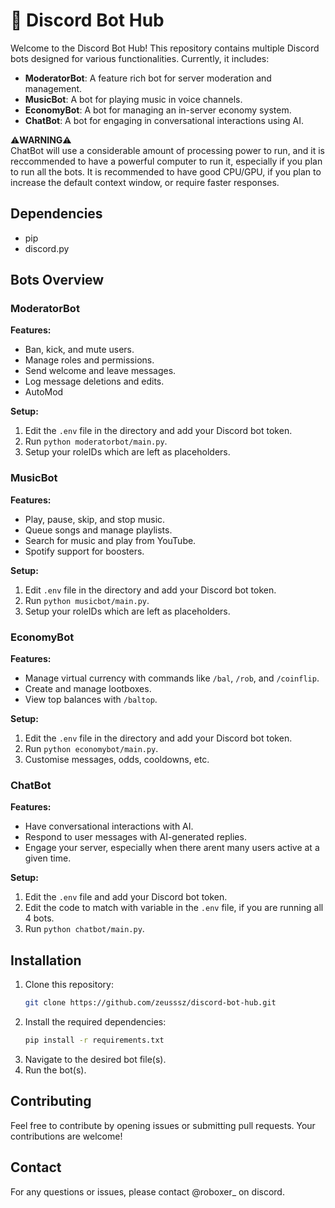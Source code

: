 # 🤖 Discord Bot Hub

Welcome to the Discord Bot Hub! This repository contains multiple Discord bots designed for various functionalities. Currently, it includes:

- **ModeratorBot**: A feature rich bot for server moderation and management.
- **MusicBot**: A bot for playing music in voice channels.
- **EconomyBot**: A bot for managing an in-server economy system.
- **ChatBot**: A bot for engaging in conversational interactions using AI.

⚠️**WARNING**⚠️
<br>
ChatBot will use a considerable amount of processing power to run, and it is reccommended to have a powerful computer to run it, especially if you plan to run all the bots.
It is recommended to have good CPU/GPU, if you plan to increase the default context window, or require faster responses.

## Dependencies 
- pip
- discord.py

## Bots Overview

### ModeratorBot

**Features:**
- Ban, kick, and mute users.
- Manage roles and permissions.
- Send welcome and leave messages.
- Log message deletions and edits.
- AutoMod

**Setup:**
1. Edit the `.env` file in the directory and add your Discord bot token.
2. Run `python moderatorbot/main.py`.
3. Setup your roleIDs which are left as placeholders.

### MusicBot

**Features:**
- Play, pause, skip, and stop music.
- Queue songs and manage playlists.
- Search for music and play from YouTube.
- Spotify support for boosters.

**Setup:**
1. Edit `.env` file in the directory and add your Discord bot token.
2. Run `python musicbot/main.py`.
3. Setup your roleIDs which are left as placeholders.

### EconomyBot

**Features:**
- Manage virtual currency with commands like `/bal`, `/rob`, and `/coinflip`.
- Create and manage lootboxes.
- View top balances with `/baltop`.

**Setup:**
1. Edit the `.env` file in the directory and add your Discord bot token.
2. Run `python economybot/main.py`.
3. Customise messages, odds, cooldowns, etc.

### ChatBot

**Features:**
- Have conversational interactions with AI.
- Respond to user messages with AI-generated replies.
- Engage your server, especially when there arent many users active at a given time.

**Setup:**
1. Edit the `.env` file and add your Discord bot token.
2. Edit the code to match with variable in the `.env` file, if you are running all 4 bots.
3. Run `python chatbot/main.py`.

## Installation

1. Clone this repository:
   ```bash
   git clone https://github.com/zeusssz/discord-bot-hub.git
   ```
2. Install the required dependencies:
   ```bash
   pip install -r requirements.txt
   ```
3. Navigate to the desired bot file(s).
4. Run the bot(s). 

## Contributing

Feel free to contribute by opening issues or submitting pull requests. Your contributions are welcome!

## Contact

For any questions or issues, please contact @roboxer_ on discord.
